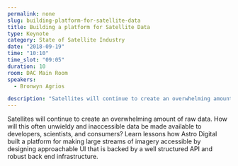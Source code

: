 ```yaml
---
permalink: none
slug: building-platform-for-satellite-data
title: Building a platform for Satellite Data
type: Keynote
category: State of Satellite Industry
date: "2018-09-19"
time: "10:10"
time_slot: "09:05"
duration: 10
room: DAC Main Room
speakers:
  - Bronwyn Agrios

description: "Satellites will continue to create an overwhelming amount of raw data. How will this often unwieldy and inaccessible data be made available to developers, scientists, and consumers?  Learn lessons how Astro Digital built a platform for making large streams of imagery accessible by designing approachable UI that is backed by a well structured API and robust back end infrastructure."
---
```

Satellites will continue to create an overwhelming amount of raw data. How will this often unwieldy and inaccessible data be made available to developers, scientists, and consumers?  Learn lessons how Astro Digital built a platform for making large streams of imagery accessible by designing approachable UI that is backed by a well structured API and robust back end infrastructure.
